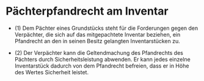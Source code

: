 # Pächterpfandrecht am Inventar

- (1) Dem Pächter eines Grundstücks steht für die Forderungen gegen den Verpächter, die sich auf das mitgepachtete Inventar beziehen, ein Pfandrecht an den in seinen Besitz gelangten Inventarstücken zu.

- (2) Der Verpächter kann die Geltendmachung des Pfandrechts des Pächters durch Sicherheitsleistung abwenden. Er kann jedes einzelne Inventarstück dadurch von dem Pfandrecht befreien, dass er in Höhe des Wertes Sicherheit leistet.

